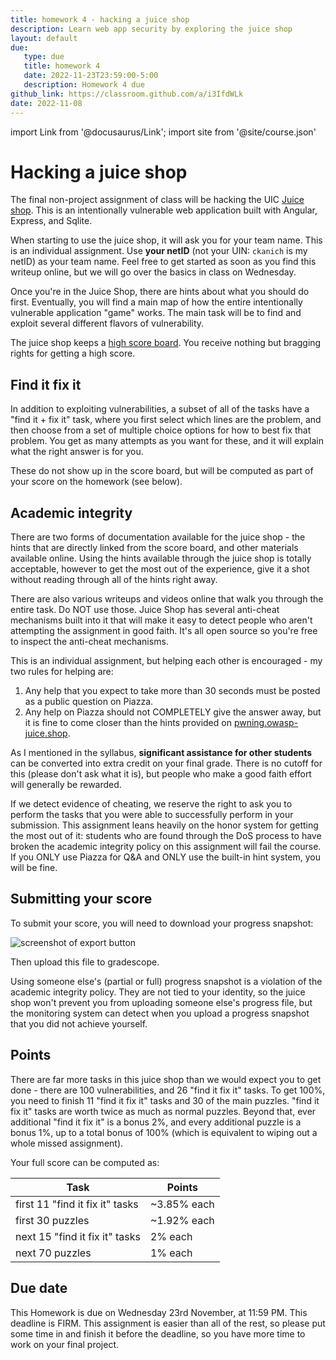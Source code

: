 ```yaml
---
title: homework 4 - hacking a juice shop
description: Learn web app security by exploring the juice shop
layout: default
due:
   type: due
   title: homework 4
   date: 2022-11-23T23:59:00-5:00
   description: Homework 4 due
github_link: https://classroom.github.com/a/i3IfdWLk
date: 2022-11-08
---
```

import Link from '@docusaurus/Link';
import site from '@site/course.json'

# Hacking a juice shop

The final non-project assignment of class will be hacking the UIC [Juice shop](https://juice-shop.cs.uic.edu/). This is an intentionally vulnerable web application built with Angular, Express, and Sqlite.

When starting to use the juice shop, it will ask you for your team name. This is an individual assignment. Use **your netID** (not your UIN: `ckanich` is my netID) as your team name. Feel free to get started as soon as you find this writeup online, but we will go over the basics in class on Wednesday.

Once you're in the Juice Shop, there are hints about what you should do first. Eventually, you will find a main map of how the entire intentionally vulnerable application "game" works. The main task will be to find and exploit several different flavors of vulnerability.

The juice shop keeps a [high score board](https://juice-shop.cs.uic.edu/balancer/score-board). You receive nothing but bragging rights for getting a high score.

## Find it fix it

In addition to exploiting vulnerabilities, a subset of all of the tasks have a "find it + fix it" task, where you first select which lines are the problem, and then choose from a set of multiple choice options for how to best fix that problem. You get as many attempts as you want for these, and it will explain what the right answer is for you.

These do not show up in the score board, but will be computed as part of your score on the homework (see below).

## Academic integrity

There are two forms of documentation available for the juice shop - the hints that are directly linked from the score board, and other materials available online. Using the hints available through the juice shop is totally acceptable, however to get the most out of the experience, give it a shot without reading through all of the hints right away.

There are also various writeups and videos online that walk you through the entire task. Do NOT use those. Juice Shop has several anti-cheat mechanisms built into it that will make it easy to detect people who aren't attempting the assignment in good faith. It's all open source so you're free to inspect the anti-cheat mechanisms.

This is an individual assignment, but helping each other is encouraged - my two rules for helping are:

1. Any help that you expect to take more than 30 seconds must be posted as a public question on Piazza.
2. Any help on Piazza should not COMPLETELY give the answer away, but it is fine to come closer than the hints provided on [pwning.owasp-juice.shop](https://pwning.owasp-juice.shop/).

As I mentioned in the syllabus, **significant assistance for other students** can be converted into extra credit on your final grade. There is no cutoff for this (please don't ask what it is), but people who make a good faith effort will generally be rewarded.

If we detect evidence of cheating, we reserve the right to ask you to perform the tasks that you were able to successfully perform in your submission. This assignment leans heavily on the honor system for getting the most out of it: students who are found through the DoS process to have broken the academic integrity policy on this assignment will fail the course. If you ONLY use Piazza for Q&A and ONLY use the built-in hint system, you will be fine.

## Submitting your score

To submit your score, you will need to download your progress snapshot:

![screenshot of export button](/img/export-status.png "Export status button")

Then upload this file to gradescope.

Using someone else's (partial or full) progress snapshot is a violation of the academic integrity policy. They are not tied to your identity, so the juice shop won't prevent you from uploading someone else's progress file, but the monitoring system can detect when you upload a progress snapshot that you did not achieve yourself.

## Points

There are far more tasks in this juice shop than we would expect you to get done - there are 100 vulnerabilities, and 26 "find it fix it" tasks. To get 100%, you need to finish 11 "find it fix it" tasks and 30 of the main puzzles. "find it fix it" tasks are worth twice as much as normal puzzles. Beyond that, ever additional "find it fix it" is a bonus 2%, and every additional puzzle is a bonus 1%, up to a total bonus of 100% (which is equivalent to wiping out a whole missed assignment).

Your full score can be computed as:

| Task | Points |
| ---- | ------ |
| first 11 "find it fix it" tasks | ~3.85% each |
| first 30 puzzles | ~1.92% each |
| next 15 "find it fix it" tasks | 2% each |
| next 70 puzzles | 1% each |

## Due date

This Homework is due on Wednesday 23rd November, at 11:59 PM. This deadline is FIRM. This assignment is easier than all of the rest, so please put some time in and finish it before the deadline, so you have more time to work on your final project.
